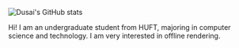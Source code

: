 ![Dusai's GitHub stats](https://github-readme-stats.vercel.app/api?username=GraphicsEnthusiast&show_icons=true&theme=tokyonight)

Hi! I am an undergraduate student from HUFT, majoring in computer science and technology. I am very interested in offline rendering.
